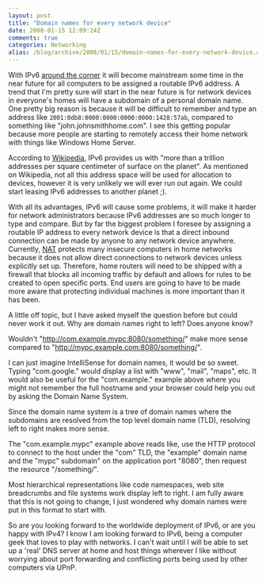 ```yaml
---
layout: post
title: "Domain names for every network device"
date: 2008-01-15 12:09:24Z
comments: true
categories: Networking
alias: /blog/archive/2008/01/15/domain-names-for-every-network-device.aspx/index.html
---
```


With IPv6 [around the corner][1] it will become mainstream some time in the near future for all computers to be assigned a routable
IPv6 address. A trend that I'm pretty sure will start in the near future is for network devices in everyone's homes will have a
subdomain of a personal domain name. One pretty big reason is because it will be difficult to remember and type an address like
`2001:0db8:0000:0000:0000:0000:1428:57ab`, compared to something like "john.johnsmithhome.com". I see this getting popular because
more people are starting to remotely access their home network with things like Windows Home Server.

According to [Wikipedia][2], IPv6 provides us with "more than a trillion addresses per square centimeter of surface on the planet".
As mentioned on Wikipedia, not all this address space will be used for allocation to devices, however it is very unlikely we will
ever run out again. We could start leasing IPv6 addresses to another planet ;).

With all its advantages, IPv6 will cause some problems, it will make it harder for network administrators because IPv6 addresses
are so much longer to type and compare. But by far the biggest problem I foresee by assigning a routable IP address to every network
device is that a direct inbound connection can be made by anyone to any network device anywhere. Currently, [NAT][3] protects many
insecure computers in home networks because it does not allow direct connections to network devices unless explicitly set up.
Therefore, home routers will need to be shipped with a firewall that blocks all incoming traffic by default and allows for rules
to be created to open specific ports. End users are going to have to be made more aware that protecting individual machines is more
important than it has been.

A little off topic, but I have asked myself the question before but could never work it out. Why are domain names right to left?
Does anyone know?

Wouldn't "http://com.example.mypc:8080/something/" make more sense compared to "http://mypc.example.com:8080/something/".

I can just imagine IntelliSense for domain names, it would be so sweet. Typing "com.google." would display a list with "www", "mail",
"maps", etc. It would also be useful for the "com.example." example above where you might not remember the full hostname and your
browser could help you out by asking the Domain Name System.

Since the domain name system is a tree of domain names where the subdomains are resolved from the top level domain name (TLD),
resolving left to right makes more sense.

The "com.example.mypc" example above reads like, use the HTTP protocol to connect to the host under the "com" TLD, the "example"
domain name and the "mypc" subdomain" on the application port "8080", then request the resource "/something/".

Most hierarchical representations like code namespaces, web site breadcrumbs and file systems work display left to right. I am
fully aware that this is not going to change, I just wondered why domain names were put in this format to start with.

So are you looking forward to the worldwide deployment of IPv6, or are you happy with IPv4? I know I am looking forward to IPv6,
being a computer geek that loves to play with networks. I can't wait until I will be able to set up a 'real' DNS server at home
and host things wherever I like without worrying about port forwarding and conflicting ports being used by other computers via UPnP.

[1]: http://arstechnica.com/news.ars/post/20080102-icann-to-add-ipv6-addresses-for-root-dns-servers.html
[2]: http://en.wikipedia.org/wiki/IPv6
[3]: http://en.wikipedia.org/wiki/Network_address_translation
